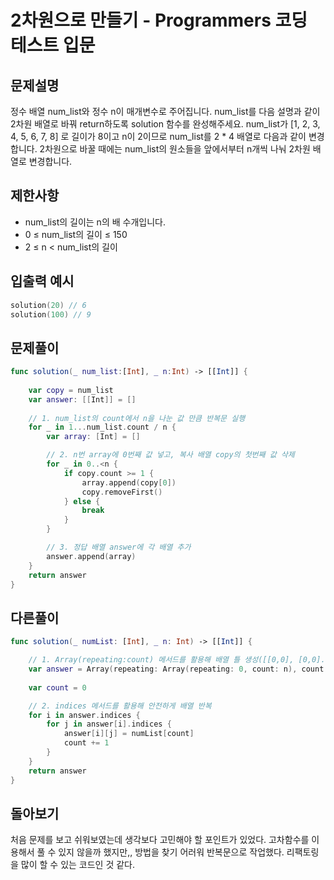 # 2차원으로 만들기 - Programmers 코딩 테스트 입문

## 문제설명
정수 배열 num_list와 정수 n이 매개변수로 주어집니다. num_list를 다음 설명과 같이 2차원 배열로 바꿔 return하도록 solution 함수를 완성해주세요. num_list가 [1, 2, 3, 4, 5, 6, 7, 8] 로 길이가 8이고 n이 2이므로 num_list를 2 * 4 배열로 다음과 같이 변경합니다. 2차원으로 바꿀 때에는 num_list의 원소들을 앞에서부터 n개씩 나눠 2차원 배열로 변경합니다.

## 제한사항
- num_list의 길이는 n의 배 수개입니다.
- 0 ≤ num_list의 길이 ≤ 150
- 2 ≤ n < num_list의 길이

## 입출력 예시
~~~swift
solution(20) // 6
solution(100) // 9
~~~

## 문제풀이
~~~swift
func solution(_ num_list:[Int], _ n:Int) -> [[Int]] {
    
    var copy = num_list
    var answer: [[Int]] = []
    
    // 1. num_list의 count에서 n을 나눈 값 만큼 반복문 실행
    for _ in 1...num_list.count / n {
        var array: [Int] = []

        // 2. n번 array에 0번째 값 넣고, 복사 배열 copy의 첫번째 값 삭제
        for _ in 0..<n {
            if copy.count >= 1 {
                array.append(copy[0])
                copy.removeFirst()
            } else {
                break
            }
        }

        // 3. 정답 배열 answer에 각 배열 추가
        answer.append(array)
    }
    return answer
}
~~~

## 다른풀이
~~~swift
func solution(_ numList: [Int], _ n: Int) -> [[Int]] {

    // 1. Array(repeating:count) 메서드를 활용해 배열 틀 생성([[0,0], [0,0]...])
    var answer = Array(repeating: Array(repeating: 0, count: n), count: numList.count / n)
    
    var count = 0

    // 2. indices 메서드를 활용해 안전하게 배열 반복
    for i in answer.indices {
        for j in answer[i].indices {
            answer[i][j] = numList[count]
            count += 1
        }
    }
    return answer
}
~~~

## 돌아보기
처음 문제를 보고 쉬워보였는데 생각보다 고민해야 할 포인트가 있었다. 고차함수를 이용해서 풀 수 있지 않을까 했지만,, 방법을 찾기 어러워 반복문으로 작업했다. 리팩토링을 많이 할 수 있는 코드인 것 같다.